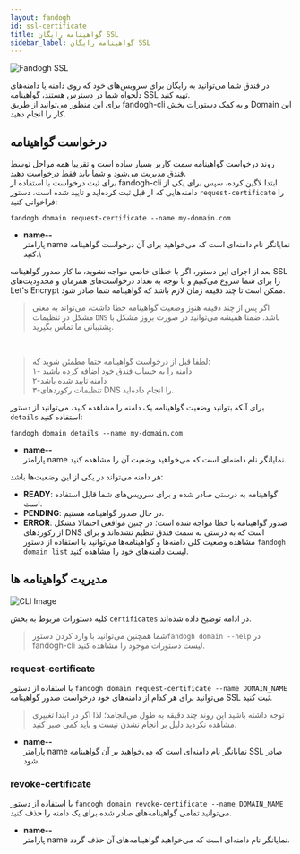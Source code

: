 ```yaml
---
layout: fandogh
id: ssl-certificate
title: گواهینامه رایگان SSL
sidebar_label: گواهینامه رایگان SSL
---
```

![Fandogh SSL](/img/docs/ssl.png "Fandogh SSL")

در فندق شما می‌توانید به رایگان برای سرویس‌های خود که روی دامنه یا دامنه‌های دلخواه شما در دسترس هستند، گواهینامه SSL تهیه کنید.\
برای این منظور می‌توانید از طریق fandogh-cli و به کمک دستورات بخش Domain این کار را انجام دهید.

## درخواست گواهینامه
روند درخواست گواهینامه سمت کاربر بسیار ساده است و تقریبا همه مراحل توسط فندق مدیریت می‌شود و شما باید فقط درخواست دهید.\
برای ثبت درخواست با استفاده از fandogh-cli ابتدا لاگین کرده، سپس برای یکی از دامنه‌هایی که از قبل ثبت کرده‌اید و تایید شده‌ است، دستور `request-certificate` را فراخوانی کنید:
```
fandogh domain request-certificate --name my-domain.com
```
* **name--**\
پارامتر name نمایانگر نام دامنه‌ای است که می‌خواهید برای آن درخواست گواهینامه کنید.\

بعد از اجرای این دستور، اگر با خطای خاصی مواجه نشوید، ما کار صدور گواهینامه SSL را برای شما شروع می‌کنیم و با توجه به تعداد درخواست‌های همزمان و محدودیت‌های Let's Encrypt  ممکن است تا چند دقیقه زمان لازم باشد که گواهینامه شما صادر شود.

>اگر پس از چند دقیقه هنوز وضعیت گواهینامه خطا داشت، می‌تواند به معنی مشکل در تنظیمات `DNS` باشد. ضمنا همیشه می‌توانید در صورت بروز مشکل با پشتیبانی ما تماس بگیرید.

<br>

> لطفا قبل از درخواست گواهینامه حتما مطمئن شوید که:\
> ۱- دامنه را به حساب فندق خود اضافه کرده باشید\
> ۲-دامنه تایید شده باشد\
> ۳-تنظیمات رکوردهای DNS را انجام داده‌اید.

برای آنکه بتوانید وضعیت گواهینامه یک دامنه را مشاهده کنید، می‌توانید از دستور `details‍` استفاده کنید:
```
fandogh domain details --name my-domain.com
```
* **name--**\
پارامتر name نمایانگر نام دامنه‌ای است که می‌خواهید وضعیت آن را مشاهده کنید.

هر دامنه می‌تواند در یکی از این وضعیت‌ها باشد:
- **READY**: گواهینامه به درستی صادر شده و برای سرویس‌های شما قابل استفاده است.
- **PENDING**: در حال صدور گواهینامه هستیم.
- **ERROR**: صدور گواهینامه با خطا مواجه شده است؛ در چنین مواقعی احتمالا مشکل از رکورد‌های DNS است که به درستی به سمت فندق تنظیم نشده‌اند و برای مشاهده وضعیت کلی دامنه‌ها و گواهینامه‌ها می‌توانید با استفاده از دستور `fandogh domain list` لیست دامنه‌های خود را مشاهده کنید.

##  مدیریت گواهینامه ها
![ CLI Image](/img/docs/cli_image.png "CLI Image")

کلیه دستورات مربوط به بخش `certificates` در ادامه توضیح داده شده‌اند.

>شما همچنین می‌توانید با وارد کردن دستور`fandogh domain --help` در fandogh-cli لیست دستورات موجود را مشاهده کنید.

###  request-certificate
با استفاده از دستور `fandogh domain request-certificate --name DOMAIN_NAME`  می‌توانید برای هر کدام از دامنه‌های خود درخواست صدور گواهینامه SSL ثبت کنید.

> توجه داشته باشید این روند چند دقیقه به طول می‌انجامد؛ لذا اگر در ابتدا تغییری مشاهده نکردید دلیل بر انجام نشدن نیست و باید کمی صبر کنید.

* **name--**\
پارامتر name نمایانگر نام دامنه‌ای است که می‌خواهید بر آن گواهینامه SSL صادر شود.
###  revoke-certificate
با استفاده از دستور `fandogh domain revoke-certificate --name DOMAIN_NAME` می‌توانید تمامی گواهینامه‌های صادر شده برای یک دامنه را حذف کنید.
* **name--**\
پارامتر name نمایانگر نام دامنه‌ای است که می‌خواهید گواهینامه‌های آن حذف گردد.
